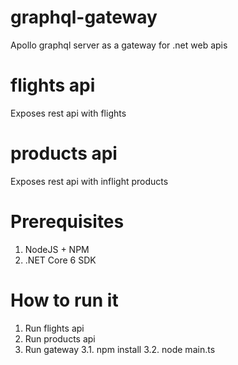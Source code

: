 # graphql-gateway
Apollo graphql server as a gateway for .net web apis

# flights api 
Exposes rest api with flights

# products api
Exposes rest api with inflight products

# Prerequisites 

1. NodeJS + NPM
2. .NET Core 6 SDK

# How to run it

1. Run flights api
2. Run products api
3. Run gateway
3.1. npm install
3.2. node main.ts

